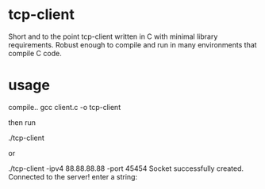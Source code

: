 # tcp-client
Short and to the point tcp-client written in C with minimal library requirements. Robust enough to compile and run in many environments that compile C code.

# usage
compile..
gcc client.c -o tcp-client

then run

./tcp-client

or

./tcp-client -ipv4 88.88.88.88 -port 45454
Socket successfully created.
Connected to the server!
enter a string:
